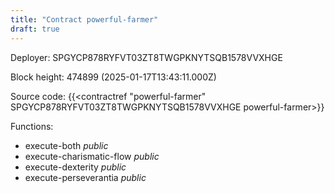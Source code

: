 ```yaml
---
title: "Contract powerful-farmer"
draft: true
---
```

Deployer: SPGYCP878RYFVT03ZT8TWGPKNYTSQB1578VVXHGE


 



Block height: 474899 (2025-01-17T13:43:11.000Z)

Source code: {{<contractref "powerful-farmer" SPGYCP878RYFVT03ZT8TWGPKNYTSQB1578VVXHGE powerful-farmer>}}

Functions:

* execute-both _public_
* execute-charismatic-flow _public_
* execute-dexterity _public_
* execute-perseverantia _public_
